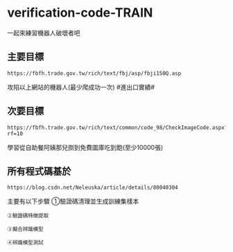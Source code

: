 # verification-code-TRAIN
一起來練習機器人破壞者吧
## 主要目標
	https://fbfh.trade.gov.tw/rich/text/fbj/asp/fbji150Q.asp
攻陷以上網站的機器人(最少爬成功一次)
#進出口實績#

## 次要目標
	https://fbfh.trade.gov.tw/rich/text/common/code_98/CheckImageCode.aspx?rf=10
學習從自助餐阿姨那兒捯到免費圖庫吃到飽(至少10000張)

## 所有程式碼基於
	https://blog.csdn.net/Neleuska/article/details/80040304
主要有以下步驟
	①驗證碼清理並生成訓練集樣本
	
	②驗證碼特徵提取
	
	③擬合辨識模型

	④辨識模型測試
